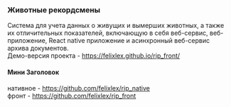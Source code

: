 ### Животные рекордсмены
Система для учета данных о живущих и вымерших животных, а также их отличительных показателей, включающую в себя веб-сервис, веб-приложение, React native приложение и асинхронный веб-сервис архива документов.<br>
Демо-версия проекта - https://felixlex.github.io/rip_front/ <br>
#### Мини Заголовок


нативное - https://github.com/felixlex/rip_native <br>
фронт - https://github.com/felixlex/rip_front <br>
